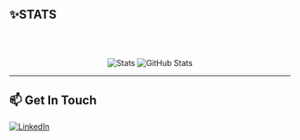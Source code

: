 
<h2>✨STATS</h2></b> <br/></b> <br/>

<div> 
  <p align="center">
    <img src="https://github-stats-alpha.vercel.app/api?username=kahila&cc=000&tc=fff&ic=fff&bc=000" alt="Stats" />
    <img src="https://github-readme-streak-stats.herokuapp.com/?user=kahila&theme=merko" alt="GitHub Stats" /> 
  </p>
</div>




<!-- <h2>💻 I'm Currently Learning</h2> -->

<!--
**Kahila/Kahila** is a ✨ _special_ ✨ repository because its `README.md` (this file) appears on your GitHub profile.

Here are some ideas to get you started:

- 🔭 I’m currently working on ...
- 🌱 I’m currently learning ...
- 👯 I’m looking to collaborate on ...
- 🤔 I’m looking for help with ...
- 💬 Ask me about ...
- 📫 How to reach me: ...
- 😄 Pronouns: ...
- ⚡ Fun fact: ...
-->

<hr>

<h2>📫 Get In Touch</h2>

<a href="https://www.linkedin.com/in/adonis-kahila-9b2a3b180/">![LinkedIn](https://img.shields.io/badge/LinkedIn-0077B5?style=for-the-badge&logo=linkedin&logoColor=white)</a>

